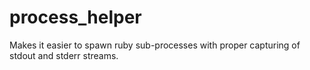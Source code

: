 process_helper
==============

Makes it easier to spawn ruby sub-processes with proper capturing of stdout and stderr streams.

